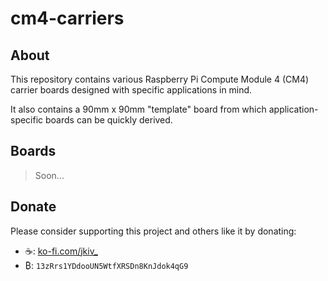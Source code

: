 # cm4-carriers

## About

This repository contains various Raspberry Pi Compute Module 4 (CM4) carrier boards designed with specific applications in mind.

It also contains a 90mm x 90mm "template" board from which application-specific boards can be quickly derived.

## Boards

> Soon...

## Donate

Please consider supporting this project and others like it by donating:

* ☕: [ko-fi.com/jkiv_](https://ko-fi.com/jkiv_)
* ₿: `13zRrs1YDdooUN5WtfXRSDn8KnJdok4qG9`
